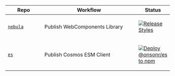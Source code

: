 
<table class="tg" style="undefined;table-layout: fixed; width: 519px"><colgroup>
<col style="width: 119px">
<col style="width: 307px">
<col style="width: 93px">
</colgroup>
<thead>
  <tr>
    <th class="tg-amwm">Repo</th>
    <th class="tg-amwm">Workflow</th>
    <th class="tg-amwm">Status</th>
  </tr></thead>
<tbody>
  <tr>
    <td class="tg-0lax">
      
  [`nebula`](https://github.com/onsonr/nebula)
    
  </td>
  <td class="tg-0lax">Publish WebComponents Library</td>
  <td class="tg-0lax">

 [![Release Styles](https://github.com/onsonr/styles/actions/workflows/release.yml/badge.svg)](https://github.com/onsonr/styles/actions/workflows/release.yml)

 </td>
  </tr>
  <tr>
    <td class="tg-0lax">
      
  [`es`](https://github.com/onsonr/es)</td>
    
  <td class="tg-0lax">Publish Cosmos ESM Client</td>
  <td class="tg-0lax">
      
[![Deploy @onsonr/es to npm](https://github.com/onsonr/es/actions/workflows/cd.yml/badge.svg)](https://github.com/onsonr/es/actions/workflows/cd.yml)
      
  </tr>
</tbody>
</table>
